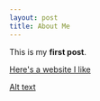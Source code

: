 ```yaml
---
layout: post
title: About Me
---
```


This is my **first post**.

[Here's a website I like](http://seriouseats.com)

[Alt text](http://crernst25.github.io/crernst25.github.io/images/DSC_0042.jpg)
